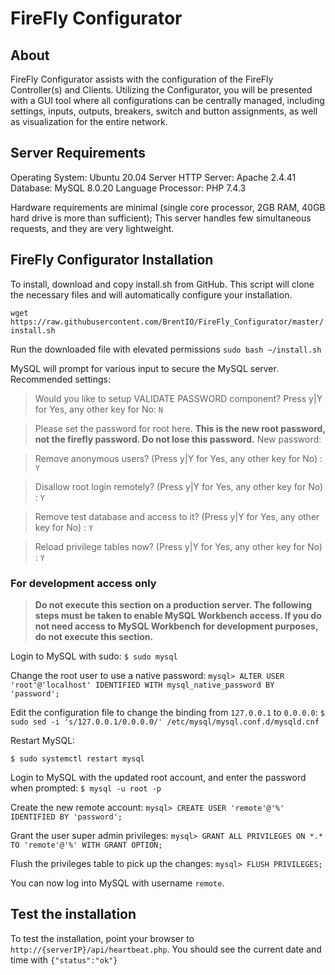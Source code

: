 # FireFly Configurator

## About
FireFly Configurator assists with the configuration of the FireFly Controller(s) and Clients.  Utilizing the Configurator, you will be presented with a GUI tool where all configurations can be centrally managed, including settings, inputs, outputs, breakers, switch and button assignments, as well as visualization for the entire network.

## Server Requirements
Operating System: Ubuntu 20.04 Server
HTTP Server: Apache 2.4.41
Database: MySQL 8.0.20
Language Processor: PHP 7.4.3

Hardware requirements are minimal (single core processor, 2GB RAM, 40GB hard drive is more than sufficient); This server handles few simultaneous requests, and they are very lightweight.

## FireFly Configurator Installation
To install, download and copy install.sh from GitHub.  This script will clone the necessary files and will automatically configure your installation.

`wget https://raw.githubusercontent.com/BrentIO/FireFly_Configurator/master/install.sh`

Run the downloaded file with elevated permissions
`sudo bash ~/install.sh`

MySQL will prompt for various input to secure the MySQL server.  Recommended settings:

> Would you like to setup VALIDATE PASSWORD component?
> Press y|Y for Yes, any other key for No: `N`

> Please set the password for root here.
> **This is the new root password, not the firefly password.  Do not lose this password.**
> New password:

> Remove anonymous users? (Press y|Y for Yes, any other key for No) : `Y`

> Disallow root login remotely? (Press y|Y for Yes, any other key for No) : `Y`

> Remove test database and access to it? (Press y|Y for Yes, any other key for No) : `Y`

> Reload privilege tables now? (Press y|Y for Yes, any other key for No) : `Y`

### For development access only

> **Do not execute this section on a production server.  The following steps must be taken to enable MySQL Workbench access.  If you do not need access to MySQL Workbench for development purposes, do not execute this section.**

Login to MySQL with sudo:
`$ sudo mysql`

Change the root user to use a native password:
`mysql> ALTER USER 'root'@'localhost' IDENTIFIED WITH mysql_native_password BY 'password';`

Edit the configuration file to change the binding from `127.0.0.1` to `0.0.0.0`:
`$ sudo sed -i 's/127.0.0.1/0.0.0.0/' /etc/mysql/mysql.conf.d/mysqld.cnf`

Restart MySQL:

`$ sudo systemctl restart mysql`

Login to MySQL with the updated root account, and enter the password when prompted:
`$ mysql -u root -p`

Create the new remote account:
`mysql> CREATE USER 'remote'@'%' IDENTIFIED BY 'password';`

Grant the user super admin privileges:
`mysql> GRANT ALL PRIVILEGES ON *.* TO 'remote'@'%' WITH GRANT OPTION;`

Flush the privileges table to pick up the changes:
`mysql> FLUSH PRIVILEGES;`

You can now log into MySQL with username `remote`.


## Test the installation
To test the installation, point your browser to `http://{serverIP}/api/heartbeat.php`.  You should see the current date and time with `{"status":"ok"}`